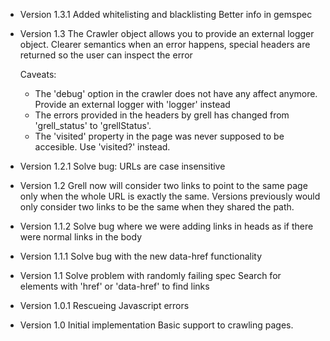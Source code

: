 * Version 1.3.1
  Added whitelisting and blacklisting
  Better info in gemspec

* Version 1.3
  The Crawler object allows you to provide an external logger object.
  Clearer semantics when an error happens, special headers are returned so the user can inspect the error

  Caveats:
  - The 'debug' option in the crawler does not have any affect anymore. Provide an external logger with 'logger' instead
  - The errors provided in the headers by grell has changed from 'grell_status' to 'grellStatus'.
  - The 'visited' property in the page was never supposed to be accesible. Use 'visited?' instead.

* Version 1.2.1
  Solve bug: URLs are case insensitive

* Version 1.2
  Grell now will consider two links to point to the same page only when the whole URL is exactly the same.
  Versions previously would only consider two links to be the same when they shared the path.

* Version 1.1.2
  Solve bug where we were adding links in heads as if there were normal links in the body

* Version 1.1.1
  Solve bug with the new data-href functionality

* Version 1.1
  Solve problem with randomly failing spec
  Search for elements with 'href' or 'data-href' to find links

* Version 1.0.1
  Rescueing Javascript errors

* Version 1.0
  Initial implementation
  Basic support to crawling pages.
